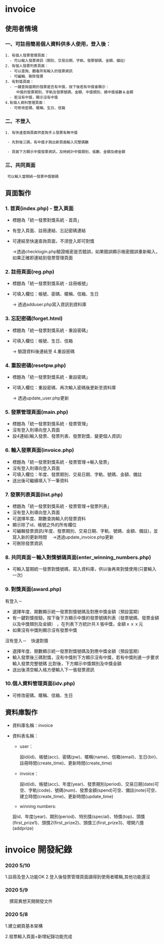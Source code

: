 # invoice
## 使用者情境

### 一、可註冊簡易個人資料供多人使用，登入後：
```
1. 有個人發票管理頁面：
  - 可以輸入發票資訊（期別、交易日期、字軌、發票號碼、金額、備註）
2. 有個人發票列表頁面：
  - 可以查詢、觀看所有輸入的發票資訊
  - 可編輯、刪除發票
3. 有對獎頁面：
  - 一鍵查詢當期的發票是否有中獎，按下後若有中獎會顯示：
　　　中獎的發票期別、字軌及發票號碼、金額、中獎類別、總中獎張數＆金額
  - 若沒有中獎，顯示沒有中獎
4.有個人資料管理頁面：
  - 可修改密碼、暱稱、生日、信箱
```
### 二、不登入
```
1. 有快速查詢頁面供查詢手上發票有無中獎

 - 先對後三碼，有中獎才跳出新頁面輸入完整碼數

 - 頁面下方顯示中獎發票資訊，及時統計中獎類別、張數、金額及總金額

```
### 三、共同頁面
```
 可以輸入當期統一發票中獎號碼
```


## 頁面製作

### 1. 首頁(index.php) - 登入頁面
- 標題為「統一發票對獎系統 - 首頁」
- 有登入頁面、註冊連結、忘記密碼連結
- 可連結至快速查詢頁面，不須登入即可對獎
   
   →透過checklogin.php驗證帳密是否錯誤，如果錯誤顯示帳密錯誤重新輸入，如果正確即連結到發票管理頁面
　

### 2. 註冊頁面(reg.php)

- 標題為「統一發票對獎系統 - 註冊帳號」
- 可填入欄位：帳號、密碼、暱稱、信箱、生日 

  → 透過adduser.php寫入資訊到資料庫

### 3. 忘記密碼(forget.html)
- 標題為「統一發票對獎系統 - 重設密碼」
- 可填入欄位：帳號、生日、信箱
  
   -> 驗證資料後連結至 4.重設密碼

### 4. 重設密碼(resetpw.php)
- 標題為「統一發票對獎系統 - 重設密碼」
- 可填入欄位：重設密碼、再次輸入密碼後更新至資料庫
  
   -> 透過update_user.php更新

### 5. 發票管理頁面(main.php)
- 標題為「統一發票對獎系統 - 發票管理」
- 沒有登入則導向登入頁面
- 設4連結(輸入發票、發票列表、發票對獎、變更個人資訊)


### 6. 輸入發票頁面(invoice.php)
- 標題為「統一發票對獎系統 - 發票管理->輸入發票」
- 沒有登入則導向登入頁面
- 可填入欄位：年度、發票期別、交易日期、字軌、號碼、金額、備註   
- 送出後可繼續填入下一筆資料

### 7. 發票列表頁面(list.php)
- 標題為「統一發票對獎系統 - 發票管理->發票列表」
- 沒有登入則導向登入頁面
- 可選擇年度、期數查詢輸入的發票資料
- 顯示除了id、帳號之外的所有欄位
- 可編輯發票資訊(年度、發票期別、交易日期、字軌、號碼、金額、備註)，並寫入新的更新時間
  　→透過update_invoice.php更新
- 可刪除發票資訊

### 8. 共同頁面－輸入對獎號碼頁面(enter_winning_numbers.php)

- 可輸入當期統一發票對獎號碼，寫入資料庫，供以後再來對獎使用(只要輸入一次)

### 9. 對獎頁面(award.php)

有登入－
- 選擇年度、期數顯示統一發票對獎號碼及對應中獎金額（預設當期）
- 有一鍵對獎按鈕，按下後下方顯示中獎的發票號碼列表（發票號碼、發票金額以及中獎類別及金額）
  ，在列表下方統計共Ｘ張中獎，金額ｘｘｘ元
- 如果沒有中獎則顯示沒有發票中獎

沒有登入－　快速對獎
- 選擇年度、期數顯示統一發票對獎號碼及對應中獎金額（預設當期）
- 輸入發票後三碼對獎，沒有中獎則下方顯示沒有中獎，若有中獎則進一步要求輸入發票完整號碼
  比對後，下方顯示中獎類別及中獎金額
- 送出後清空輸入格方便輸入下一張發票資訊

### 10.個人資料管理頁面(idv.php)

- 可修改密碼、暱稱、信箱、生日



## 資料庫製作

- 資料庫名稱：invoice

- 資料表名稱：

   - user：

     設id(id)、帳號(acc)、密碼(pw)、暱稱(name)、信箱(email)、生日(bir)、註冊時間(create_time)、更新時間(create_time)

   - invoice：

     設id(id)、帳號(acc)、年度(year)、發票期別(period)、交易日期(date)可空、字軌(code)、號碼(num)、發票金額(spend)可空、備註(note)可空、建立時間(create_time)、更新時間(update_time)
   
   - winning numbers:
  
    設id、年度(year)、期別(period)、特別獎(special)、特獎(top)、頭獎(first_prize1)、頭獎2(first_prize2)、頭獎三(first_prize3)、增開六獎(addprize)




# invoice 開發紀錄

### 2020 5/10
1.註冊及登入功能OK
2.登入後發票管理頁面讀得到使用者暱稱,其他功能還沒

### 2020 5/9 
　撰寫異想天開開發文件

### 2020 5/8
1.建立網頁基本架構

2.發票輸入頁面+新增紀錄功能完成
